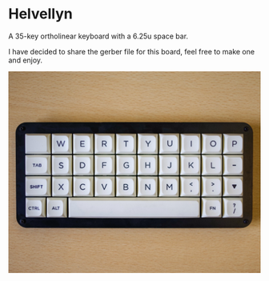 # Helvellyn
A 35-key ortholinear keyboard with a 6.25u space bar. 

I have decided to share the gerber file for this board, feel free to make one and enjoy. 

![img](https://github.com/Stewtheking/Helvellyn/blob/main/Images%20H/helvellyn%20td.jpg)

